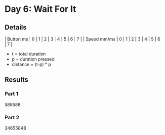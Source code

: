 # Day 6: Wait For It

## Details

| Button ms   | 0 | 1 | 2 | 3 | 4 | 5 | 6 | 7 |
| Speed mm/ms | 0 | 1 | 2 | 3 | 4 | 5 | 6 | 7 |

- t = total duration
- p = duration pressed
- distance = (t-p) * p

## Results

### Part 1

588588

### Part 2

34655848

